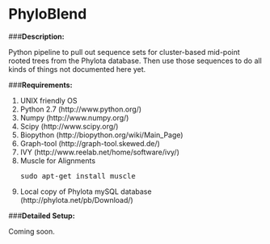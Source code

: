PhyloBlend
==========

###<strong>Description:</strong>

Python pipeline to pull out sequence sets for cluster-based mid-point rooted trees from the Phylota database. Then use those sequences to do all kinds of things not documented here yet.


###<strong>Requirements:</strong>

<ol>
<li>UNIX friendly OS
<li>Python 2.7 (http://www.python.org/)</li>
<li>Numpy (http://www.numpy.org/)</li>
<li>Scipy (http://www.scipy.org/)</li>
<li>Biopython (http://biopython.org/wiki/Main_Page)</li>
<li>Graph-tool (http://graph-tool.skewed.de/)</li>
<li>IVY (http://www.reelab.net/home/software/ivy/)</li>
<li>Muscle for Alignments <pre>sudo apt-get install muscle</pre>
<li>Local copy of Phylota mySQL database (http://phylota.net/pb/Download/)</li>
</ol>

###<strong>Detailed Setup:</strong>

Coming soon.
